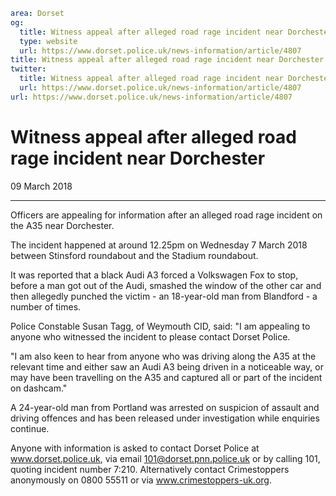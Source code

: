 ```yaml
area: Dorset
og:
  title: Witness appeal after alleged road rage incident near Dorchester
  type: website
  url: https://www.dorset.police.uk/news-information/article/4807
title: Witness appeal after alleged road rage incident near Dorchester |
twitter:
  title: Witness appeal after alleged road rage incident near Dorchester
  url: https://www.dorset.police.uk/news-information/article/4807
url: https://www.dorset.police.uk/news-information/article/4807
```

# Witness appeal after alleged road rage incident near Dorchester

09 March 2018

* * *

Officers are appealing for information after an alleged road rage incident on the A35 near Dorchester.

The incident happened at around 12.25pm on Wednesday 7 March 2018 between Stinsford roundabout and the Stadium roundabout.

It was reported that a black Audi A3 forced a Volkswagen Fox to stop, before a man got out of the Audi, smashed the window of the other car and then allegedly punched the victim - an 18-year-old man from Blandford - a number of times.

Police Constable Susan Tagg, of Weymouth CID, said: "I am appealing to anyone who witnessed the incident to please contact Dorset Police.

"I am also keen to hear from anyone who was driving along the A35 at the relevant time and either saw an Audi A3 being driven in a noticeable way, or may have been travelling on the A35 and captured all or part of the incident on dashcam."

A 24-year-old man from Portland was arrested on suspicion of assault and driving offences and has been released under investigation while enquiries continue.

Anyone with information is asked to contact Dorset Police at www.dorset.police.uk, via email 101@dorset.pnn.police.uk or by calling 101, quoting incident number 7:210. Alternatively contact Crimestoppers anonymously on 0800 55511 or via www.crimestoppers-uk.org.
